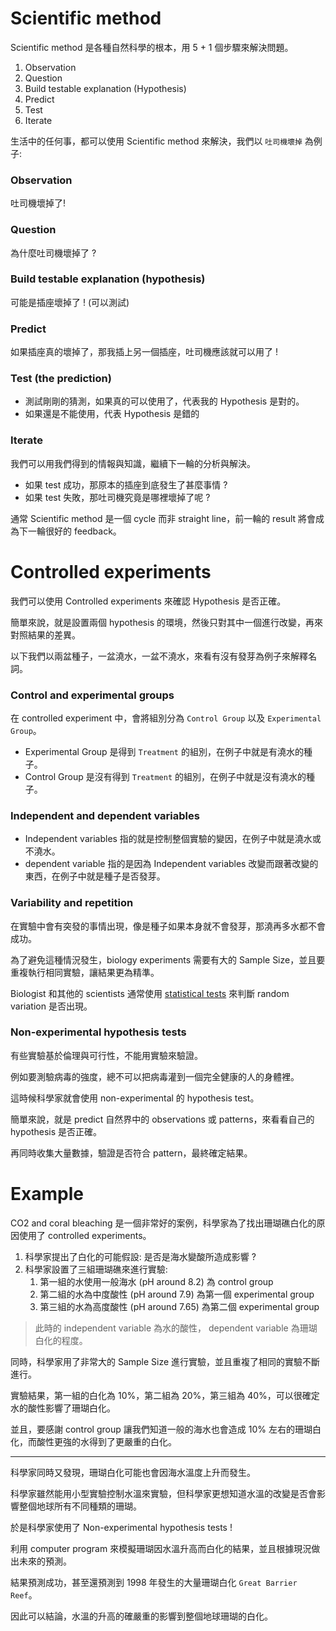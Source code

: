 # Scientific method
Scientific method 是各種自然科學的根本，用 5 + 1 個步驟來解決問題。

1. Observation
2. Question
3. Build testable explanation (Hypothesis)
4. Predict
5. Test
6. Iterate

生活中的任何事，都可以使用 Scientific method 來解決，我們以 `吐司機壞掉` 為例子:

### Observation
吐司機壞掉了!

### Question
為什麼吐司機壞掉了 ?

### Build testable explanation (hypothesis)
可能是插座壞掉了 ! (可以測試)

### Predict
如果插座真的壞掉了，那我插上另一個插座，吐司機應該就可以用了 !

### Test (the prediction)
* 測試剛剛的猜測，如果真的可以使用了，代表我的 Hypothesis 是對的。
* 如果還是不能使用，代表 Hypothesis 是錯的

### Iterate
我們可以用我們得到的情報與知識，繼續下一輪的分析與解決。

* 如果 test 成功，那原本的插座到底發生了甚麼事情 ?
* 如果 test 失敗，那吐司機究竟是哪裡壞掉了呢 ?

通常 Scientific method 是一個 cycle 而非 straight line，前一輪的 result 將會成為下一輪很好的 feedback。


# Controlled experiments

我們可以使用 Controlled experiments 來確認 Hypothesis 是否正確。

簡單來說，就是設置兩個 hypothesis 的環境，然後只對其中一個進行改變，再來對照結果的差異。

以下我們以兩盆種子，一盆澆水，一盆不澆水，來看有沒有發芽為例子來解釋名詞。


### Control and experimental groups
在 controlled experiment 中，會將組別分為 `Control Group` 以及 `Experimental Group`。

* Experimental Group 是得到 `Treatment` 的組別，在例子中就是有澆水的種子。
* Control Group 是沒有得到 `Treatment` 的組別，在例子中就是沒有澆水的種子。


### Independent and dependent variables
* Independent variables 指的就是控制整個實驗的變因，在例子中就是澆水或不澆水。
* dependent variable 指的是因為 Independent variables 改變而跟著改變的東西，在例子中就是種子是否發芽。


### Variability and repetition
在實驗中會有突發的事情出現，像是種子如果本身就不會發芽，那澆再多水都不會成功。

為了避免這種情況發生，biology experiments 需要有大的 Sample Size，並且要重複執行相同實驗，讓結果更為精準。

Biologist 和其他的 scientists 通常使用 [statistical tests](https://www.khanacademy.org/math/probability/statistical-studies/hypothesis-test/v/simple-hypothesis-testing) 來判斷 random variation 是否出現。


### Non-experimental hypothesis tests
有些實驗基於倫理與可行性，不能用實驗來驗證。

例如要測驗病毒的強度，總不可以把病毒灌到一個完全健康的人的身體裡。

這時候科學家就會使用 non-experimental 的 hypothesis test。

簡單來說，就是 predict 自然界中的 observations 或 patterns，來看看自己的 hypothesis 是否正確。

再同時收集大量數據，驗證是否符合 pattern，最終確定結果。



# Example
CO2 and coral bleaching 是一個非常好的案例，科學家為了找出珊瑚礁白化的原因使用了 controlled experiments。

1. 科學家提出了白化的可能假設: 是否是海水變酸所造成影響 ?
2. 科學家設置了三組珊瑚礁來進行實驗:
   1. 第一組的水使用一般海水 (pH around 8.2) 為 control group
   2. 第二組的水為中度酸性 (pH around 7.9) 為第一個 experimental group
   3. 第三組的水為高度酸性 (pH around 7.65) 為第二個 experimental group

> 此時的 independent variable 為水的酸性， dependent variable 為珊瑚白化的程度。

同時，科學家用了非常大的 Sample Size 進行實驗，並且重複了相同的實驗不斷進行。

實驗結果，第一組的白化為 10%，第二組為 20%，第三組為 40%，可以很確定水的酸性影響了珊瑚白化。

並且，要感謝 control group 讓我們知道一般的海水也會造成 10% 左右的珊瑚白化，而酸性更強的水得到了更嚴重的白化。

---

科學家同時又發現，珊瑚白化可能也會因海水溫度上升而發生。

科學家雖然能用小型實驗控制水溫來實驗，但科學家更想知道水溫的改變是否會影響整個地球所有不同種類的珊瑚。

於是科學家使用了 Non-experimental hypothesis tests !

利用 computer program 來模擬珊瑚因水溫升高而白化的結果，並且根據現況做出未來的預測。

結果預測成功，甚至還預測到 1998 年發生的大量珊瑚白化 `Great Barrier Reef`。

因此可以結論，水溫的升高的確嚴重的影響到整個地球珊瑚的白化。